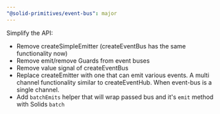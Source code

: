 ```yaml
---
"@solid-primitives/event-bus": major
---
```


Simplify the API:

- Remove createSimpleEmitter (createEventBus has the same functionality now)
- Remove emit/remove Guards from event buses
- Remove value signal of createEventBus
- Replace createEmitter with one that can emit various events. A multi channel functionality similar to createEventHub. When event-bus is a single channel.
- Add `batchEmits` helper that will wrap passed bus and it's `emit` method with Solids `batch`
